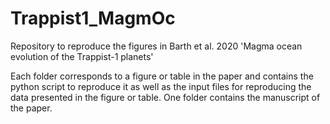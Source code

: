 # Trappist1_MagmOc

Repository to reproduce the figures in Barth et al. 2020 'Magma ocean evolution of the Trappist-1 planets'

Each folder corresponds to a figure or table in the paper and contains the python script to reproduce it as well as the input files for reproducing the data presented in the figure or table.
One folder contains the manuscript of the paper.
